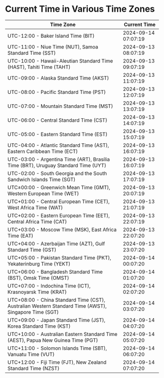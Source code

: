 # Current Time in Various Time Zones

| Time Zone | Current Time |
|-----------|--------------|
| UTC-12:00 - Baker Island Time (BIT) | 2024-09-14 07:07:19 |
| UTC-11:00 - Niue Time (NUT), Samoa Standard Time (SST) | 2024-09-13 08:07:19 |
| UTC-10:00 - Hawaii-Aleutian Standard Time (HAST), Tahiti Time (TAHT) | 2024-09-13 09:07:19 |
| UTC-09:00 - Alaska Standard Time (AKST) | 2024-09-13 11:07:19 |
| UTC-08:00 - Pacific Standard Time (PST) | 2024-09-13 12:07:19 |
| UTC-07:00 - Mountain Standard Time (MST) | 2024-09-13 13:07:19 |
| UTC-06:00 - Central Standard Time (CST) | 2024-09-13 14:07:19 |
| UTC-05:00 - Eastern Standard Time (EST) | 2024-09-13 15:07:19 |
| UTC-04:00 - Atlantic Standard Time (AST), Eastern Caribbean Time (ECT) | 2024-09-13 16:07:19 |
| UTC-03:00 - Argentina Time (ART), Brasília Time (BRT), Uruguay Standard Time (UYT) | 2024-09-13 16:07:19 |
| UTC-02:00 - South Georgia and the South Sandwich Islands Time (SGT) | 2024-09-13 17:07:19 |
| UTC±00:00 - Greenwich Mean Time (GMT), Western European Time (WET) | 2024-09-13 20:07:19 |
| UTC+01:00 - Central European Time (CET), West Africa Time (WAT) | 2024-09-13 21:07:19 |
| UTC+02:00 - Eastern European Time (EET), Central Africa Time (CAT) | 2024-09-13 22:07:19 |
| UTC+03:00 - Moscow Time (MSK), East Africa Time (EAT) | 2024-09-13 22:07:20 |
| UTC+04:00 - Azerbaijan Time (AZT), Gulf Standard Time (GST) | 2024-09-13 23:07:20 |
| UTC+05:00 - Pakistan Standard Time (PKT), Yekaterinburg Time (YEKT) | 2024-09-14 00:07:20 |
| UTC+06:00 - Bangladesh Standard Time (BST), Omsk Time (OMST) | 2024-09-14 01:07:20 |
| UTC+07:00 - Indochina Time (ICT), Krasnoyarsk Time (KRAT) | 2024-09-14 02:07:20 |
| UTC+08:00 - China Standard Time (CST), Australian Western Standard Time (AWST), Singapore Time (SGT) | 2024-09-14 03:07:20 |
| UTC+09:00 - Japan Standard Time (JST), Korea Standard Time (KST) | 2024-09-14 04:07:20 |
| UTC+10:00 - Australian Eastern Standard Time (AEST), Papua New Guinea Time (PGT) | 2024-09-14 05:07:20 |
| UTC+11:00 - Solomon Islands Time (SBT), Vanuatu Time (VUT) | 2024-09-14 06:07:20 |
| UTC+12:00 - Fiji Time (FJT), New Zealand Standard Time (NZST) | 2024-09-14 07:07:20 |
